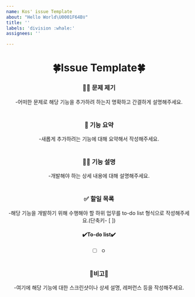 ```yaml
---
name: Kos' issue Template
about: "Hello World\U0001F64B‍♀️"
title: ''
labels: 'division :whale:'
assignees: ''

---
```


<div align = "center">

🍀Issue Template🍀
==============================

### 🤷‍♀️️ 문제 제기 
-어떠한 문제로 해당 기능을 추가하려 하는지 명확하고 간결하게 설명해주세요.
<br><br>

### 💁 기능 요약 
-새롭게 추가하려는 기능에 대해 요약해서 작성해주세요.
<br><br>

### 👩‍🏫 기능 설명
-개발해야 하는 상세 내용에 대해 설명해주세요.
<br><br>

### ✅ 할일 목록 
-해당 기능을 개발하기 위해 수행해야 할 하위 업무를 to-do list 형식으로 작성해주세요.(단축키- [ ])
<br>
#### ✔️To-do list✔️
- [ ] ㅇ
<br><br>

### 👾비고👾
-여기에 해당 기능에 대한 스크린샷이나 상세 설명, 레퍼런스 등을 작성해주세요.
